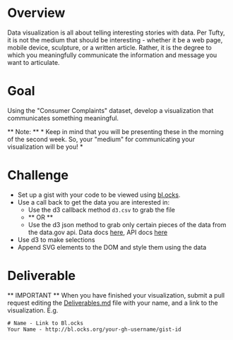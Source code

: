 # Overview
Data visualization is all about telling interesting stories with data.  Per Tufty, it is not the medium that should be interesting - whether it be a web page, mobile device, sculpture, or a written article.  Rather, it is the degree to which you meaningfully communicate the information and message you want to articulate.

# Goal
Using the "Consumer Complaints" dataset, develop a visualization that communicates   something meaningful.

** Note: ** * Keep in mind that you will be presenting these in the morning of the second week.  So, your "medium" for communicating your visualization will be you! *

# Challenge

* Set up a gist with your code to be viewed using [bl.ocks](http://bl.ocks.org).
* Use a call back to get the data you are interested in:
    * Use the d3 callback method `d3.csv` to grab the file
    * ** OR **
    * Use the d3 json method to grab only certain pieces of the data from the data.gov api.  Data docs [here](http://catalog.data.gov/dataset/consumer-complaint-database), API docs [here](http://www.consumerfinance.gov/complaintdatabase/technical-documentation/#field-reference)
* Use d3 to make selections
* Append SVG elements to the DOM and style them using the data

# Deliverable

** IMPORTANT **
When you have finished your visualization, submit a pull request editing the [Deliverables.md](../Deliverables.md) file with your name, and a link to the visualization.  E.g.

```
# Name - Link to Bl.ocks
Your Name - http://bl.ocks.org/your-gh-username/gist-id
```
